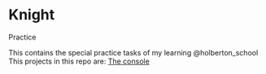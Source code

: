 # Knight
Practice 

This contains the special practice tasks of my learning @holberton_school
This projects in this repo are:
[The console](github.com/Dennisco12/Knight/The_console.py)
